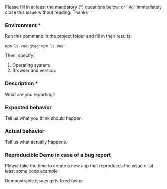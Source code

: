 Please fill in at least the mandatory (*) questions below, or I will immediately close this issue without reading. Thanks

### Environment *

Run this command in the project folder and fill in their results:

`npm ls vue-gtag`: 
`npm ls vue`: 

Then, specify:

1. Operating system:
2. Browser and version:

### Description *

What are you reporting?

### Expected behavior

Tell us what you think should happen.

### Actual behavior

Tell us what actually happens.

### Reproducible Demo in case of a bug report

Please take the time to create a new app that reproduces the issue or at least some code example

Demonstrable issues gets fixed faster.
